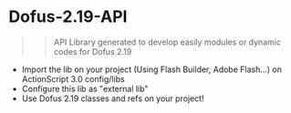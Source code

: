Dofus-2.19-API
==============

>>API Library generated to develop easily modules or dynamic codes for Dofus 2.19

* Import the lib on your project (Using Flash Builder, Adobe Flash...) on ActionScript 3.0 config/libs
* Configure this lib as "external lib"
* Use Dofus 2.19 classes and refs on your project!
